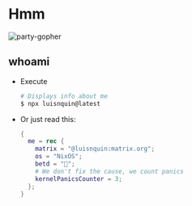 # Hmm

![party-gopher](https://media.giphy.com/media/Gh1Jm4GbZU2tH7PHn4/giphy.gif)

## whoami

-   Execute

    ```bash
    # Displays info about me
    $ npx luisnquin@latest
    ```

-   Or just read this:

    ```nix
    {
      me = rec {
        matrix = "@luisnquin:matrix.org";
        os = "NixOS";
        betd = "🌂";
        # We don't fix the cause, we count panics
        kernelPanicsCounter = 3;
      };
    }
    ```
